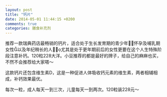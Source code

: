 ```yaml
---
layout: post
title: "钙片"
date: 2014-05-01 11:44:15 +0200
comments: true
categories: 膳食补充剂
---
```


推荐一款瑞典药店最畅销的钙片，适合处于生长发育期的青少年，怀孕及哺乳期女性以及年纪稍长的人，尤其是处于更年期前后的女性更要在这个人生特殊阶段注意补钙。120粒228大洋。小豆推荐的都是最好的牌子，给自己的麻麻也买，不然不会推荐给大家嗒～ 

这款钙片还包含维生素D，这是一种促进人体吸收钙元素的维生素，两者相辅相成，补钙效果最优。

每次一粒，成人每天一到三次，儿童每天一到两次。120粒装228元～
